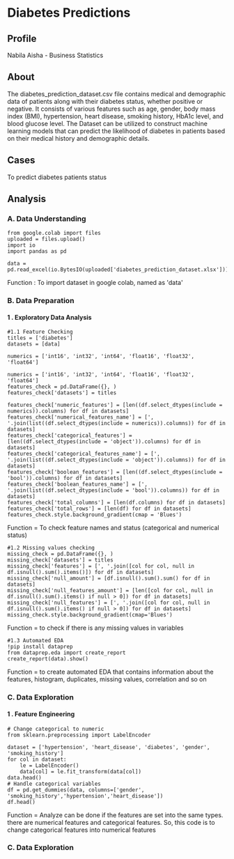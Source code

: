 # Diabetes Predictions
## Profile
Nabila Aisha - Business Statistics

## About
The diabetes_prediction_dataset.csv file contains medical and demographic data of patients along with their diabetes status, whether positive or negative. It consists of various features such as age, gender, body mass index (BMI), hypertension, heart disease, smoking history, HbA1c level, and blood glucose level. The Dataset can be utilized to construct machine learning models that can predict the likelihood of diabetes in patients based on their medical history and demographic details.

## Cases
To predict diabetes patients status

## Analysis
### A. Data Understanding
```
from google.colab import files
uploaded = files.upload()
import io
import pandas as pd

data = pd.read_excel(io.BytesIO(uploaded['diabetes_prediction_dataset.xlsx']))
```
Function : To import dataset in google colab, named as 'data'

### B. Data Preparation
#### 1 . Exploratory Data Analysis
```
#1.1 Feature Checking
titles = ['diabetes']
datasets = [data]

numerics = ['int16', 'int32', 'int64', 'float16', 'float32', 'float64']

numerics = ['int16', 'int32', 'int64', 'float16', 'float32', 'float64']
features_check = pd.DataFrame({}, )
features_check['datasets'] = titles

features_check['numeric_features'] = [len((df.select_dtypes(include = numerics)).columns) for df in datasets]
features_check['numerical_features_name'] = [', '.join(list((df.select_dtypes(include = numerics)).columns)) for df in datasets]
features_check['categorical_features'] = [len((df.select_dtypes(include = 'object')).columns) for df in datasets]
features_check['categorical_features_name'] = [', '.join(list((df.select_dtypes(include = 'object')).columns)) for df in datasets]
features_check['boolean_features'] = [len((df.select_dtypes(include = 'bool')).columns) for df in datasets]
features_check['boolean_features_name'] = [', '.join(list((df.select_dtypes(include = 'bool')).columns)) for df in datasets]
features_check['total_columns'] = [len(df.columns) for df in datasets]
features_check['total_rows'] = [len(df) for df in datasets]
features_check.style.background_gradient(cmap = 'Blues')
```
Function = To check feature names and status (categorical and numerical status)

```
#1.2 Missing values checking
missing_check = pd.DataFrame({}, )
missing_check['datasets'] = titles
missing_check['features'] = [', '.join([col for col, null in df.isnull().sum().items()]) for df in datasets]
missing_check['null_amount'] = [df.isnull().sum().sum() for df in datasets]
missing_check['null_features_amount'] = [len([col for col, null in df.isnull().sum().items() if null > 0]) for df in datasets]
missing_check['null_features'] = [', '.join([col for col, null in df.isnull().sum().items() if null > 0]) for df in datasets]
missing_check.style.background_gradient(cmap='Blues')
```
Function = to check if there is any missing values in variables

```
#1.3 Automated EDA
!pip install dataprep
from dataprep.eda import create_report
create_report(data).show()
```
Function = to create automated EDA that contains information about the features, histogram, duplicates, missing values, correlation and so on

### C. Data Exploration
#### 1 . Feature Engineering
```
# Change categorical to numeric
from sklearn.preprocessing import LabelEncoder

dataset = ['hypertension', 'heart_disease', 'diabetes', 'gender', 'smoking_history']
for col in dataset:
    le = LabelEncoder()
    data[col] = le.fit_transform(data[col])
data.head()
# Handle categorical variables
df = pd.get_dummies(data, columns=['gender', 'smoking_history','hypertension','heart_disease'])
df.head()
```
Function = Analyze can be done if the features are set into the same types. there are numerical features and categorical features. So, this code is to change categorical features into numerical features

### C. Data Exploration
